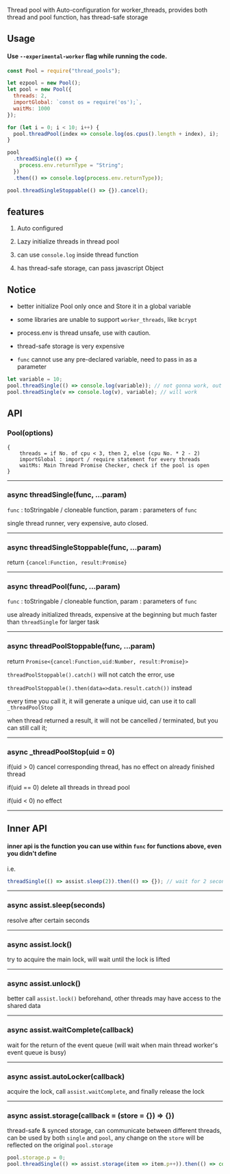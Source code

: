 Thread pool with Auto-configuration for worker_threads, provides both thread and pool function, has thread-safe storage

## Usage

#### Use `--experimental-worker` flag while running the code.

```js
const Pool = require("thread_pools");

let ezpool = new Pool();
let pool = new Pool({
  threads: 2,
  importGlobal: `const os = require('os');`,
  waitMs: 1000
});

for (let i = 0; i < 10; i++) {
  pool.threadPool(index => console.log(os.cpus().length + index), i);
}

pool
  .threadSingle(() => {
    process.env.returnType = "String";
  })
  .then(() => console.log(process.env.returnType));

pool.threadSingleStoppable(() => {}).cancel();
```

## features

1. Auto configured

2. Lazy initialize threads in thread pool

3. can use `console.log` inside thread function

4. has thread-safe storage, can pass javascript Object

## Notice

- better initialize Pool only once and Store it in a global variable

- some libraries are unable to support `worker_threads`, like `bcrypt`

- process.env is thread unsafe, use with caution.

- thread-safe storage is very expensive

- `func` cannot use any pre-declared variable, need to pass in as a parameter

```js
let variable = 10;
pool.threadSingle(() => console.log(variable)); // not gonna work, out of scope
pool.threadSingle(v => console.log(v), variable); // will work
```

## API

### Pool(options)

```
{
    threads = if No. of cpu < 3, then 2, else (cpu No. * 2 - 2)
    importGlobal : import / require statement for every threads
    waitMs: Main Thread Promise Checker, check if the pool is open
}
```

---

### async threadSingle(func, ...param)

`func` : toStringable / cloneable function, param : parameters of `func`

single thread runner, very expensive, auto closed.

---

### async threadSingleStoppable(func, ...param)

return `{cancel:Function, result:Promise}`

---

### async threadPool(func, ...param)

`func` : toStringable / cloneable function, param : parameters of `func`

use already initialized threads, expensive at the beginning but much faster than `threadSingle` for larger task

---

### async threadPoolStoppable(func, ...param)

return `Promise<{cancel:Function,uid:Number, result:Promise}>`

`threadPoolStoppable().catch()` will not catch the error, use

`threadPoolStoppable().then(data=>data.result.catch())` instead

every time you call it, it will generate a unique uid, can use it to call `_threadPoolStop`

when thread returned a result, it will not be cancelled / terminated, but you can still call it;

---

### async \_threadPoolStop(uid = 0)

if(uid > 0) cancel corresponding thread, has no effect on already finished thread

if(uid == 0) delete all threads in thread pool

if(uid < 0) no effect

---

## Inner API

#### inner api is the function you can use within `func` for functions above, even you didn't define

i.e.

```js
threadSingle(() => assist.sleep(2)).then(() => {}); // wait for 2 seconds
```

---

### async assist.sleep(seconds)

resolve after certain seconds

---

### async assist.lock()

try to acquire the main lock, will wait until the lock is lifted

---

### async assist.unlock()

better call `assist.lock()` beforehand, other threads may have access to the shared data

---

### async assist.waitComplete(callback)

wait for the return of the event queue (will wait when main thread worker's event queue is busy)

---

### async assist.autoLocker(callback)

acquire the lock, call `assist.waitComplete`, and finally release the lock

---

### async assist.storage(callback = (store = {}) => {})

thread-safe & synced storage, can communicate between different threads, can be used by both `single` and `pool`, any change on the `store` will be reflected on the original `pool.storage`

```js
pool.storage.p = 0;
pool.threadSingle(() => assist.storage(item => item.p++)).then(() => console.log(pool.storage));
```

